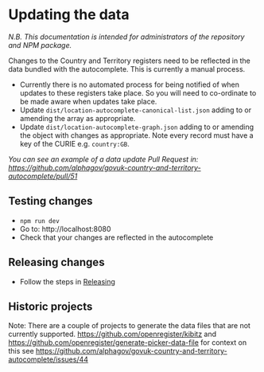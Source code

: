 # Updating the data
_N.B. This documentation is intended for administrators of the repository and NPM package._

Changes to the Country and Territory registers need to be reflected in the data bundled with the autocomplete. This is currently a manual process.

* Currently there is no automated process for being notified of when updates to these registers take place. So you will need to co-ordinate to be made aware when updates take place.
* Update `dist/location-autocomplete-canonical-list.json` adding to or amending the array as appropriate.
* Update `dist/location-autocomplete-graph.json` adding to or amending the object with changes as appropriate. Note every record must have a key of the CURIE e.g. `country:GB`.

*You can see an example of a data update Pull Request in: https://github.com/alphagov/govuk-country-and-territory-autocomplete/pull/51*

## Testing changes
* `npm run dev`
* Go to: http://localhost:8080
* Check that your changes are reflected in the autocomplete

## Releasing changes
* Follow the steps in [Releasing](../README.md#releasing)

## Historic projects
Note: There are a couple of projects to generate the data files that are not currently supported. https://github.com/openregister/kibitz and https://github.com/openregister/generate-picker-data-file for context on this see https://github.com/alphagov/govuk-country-and-territory-autocomplete/issues/44
